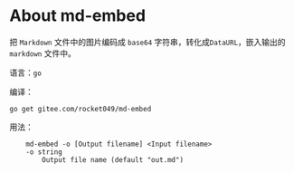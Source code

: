 # About md-embed
把 `Markdown` 文件中的图片编码成 `base64` 字符串，转化成`DataURL`，嵌入输出的 `markdown` 文件中。

语言：`go`

编译：

    go get gitee.com/rocket049/md-embed

用法：

```
	md-embed -o [Output filename] <Input filename>
	-o string
		Output file name (default "out.md")
```